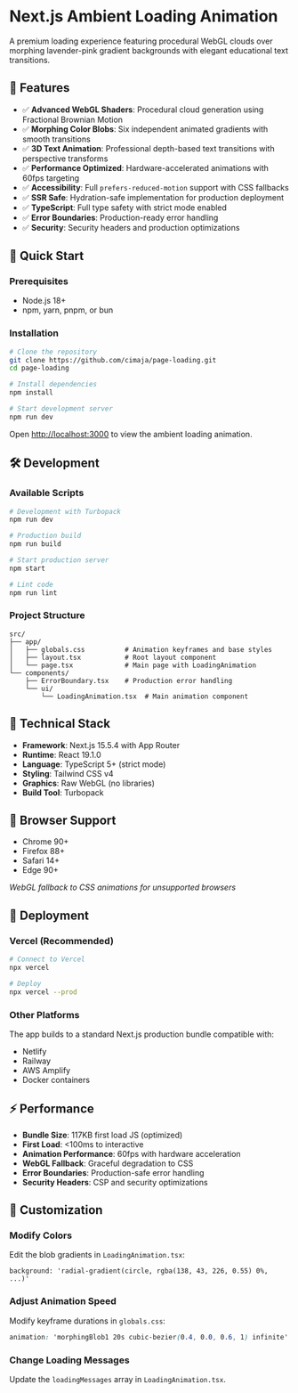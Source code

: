 # Next.js Ambient Loading Animation

A premium loading experience featuring procedural WebGL clouds over morphing lavender-pink gradient backgrounds with elegant educational text transitions.

## 🎨 Features

- ✅ **Advanced WebGL Shaders**: Procedural cloud generation using Fractional Brownian Motion
- ✅ **Morphing Color Blobs**: Six independent animated gradients with smooth transitions
- ✅ **3D Text Animation**: Professional depth-based text transitions with perspective transforms
- ✅ **Performance Optimized**: Hardware-accelerated animations with 60fps targeting
- ✅ **Accessibility**: Full `prefers-reduced-motion` support with CSS fallbacks
- ✅ **SSR Safe**: Hydration-safe implementation for production deployment
- ✅ **TypeScript**: Full type safety with strict mode enabled
- ✅ **Error Boundaries**: Production-ready error handling
- ✅ **Security**: Security headers and production optimizations

## 🚀 Quick Start

### Prerequisites
- Node.js 18+ 
- npm, yarn, pnpm, or bun

### Installation

```bash
# Clone the repository
git clone https://github.com/cimaja/page-loading.git
cd page-loading

# Install dependencies
npm install

# Start development server
npm run dev
```

Open [http://localhost:3000](http://localhost:3000) to view the ambient loading animation.

## 🛠️ Development

### Available Scripts

```bash
# Development with Turbopack
npm run dev

# Production build
npm run build

# Start production server
npm start

# Lint code
npm run lint
```

### Project Structure

```
src/
├── app/
│   ├── globals.css          # Animation keyframes and base styles
│   ├── layout.tsx           # Root layout component
│   └── page.tsx             # Main page with LoadingAnimation
└── components/
    ├── ErrorBoundary.tsx    # Production error handling
    └── ui/
        └── LoadingAnimation.tsx  # Main animation component
```

## 🎯 Technical Stack

- **Framework**: Next.js 15.5.4 with App Router
- **Runtime**: React 19.1.0 
- **Language**: TypeScript 5+ (strict mode)
- **Styling**: Tailwind CSS v4
- **Graphics**: Raw WebGL (no libraries)
- **Build Tool**: Turbopack

## 📱 Browser Support

- Chrome 90+
- Firefox 88+
- Safari 14+
- Edge 90+

*WebGL fallback to CSS animations for unsupported browsers*

## 🚀 Deployment

### Vercel (Recommended)

```bash
# Connect to Vercel
npx vercel

# Deploy
npx vercel --prod
```

### Other Platforms

The app builds to a standard Next.js production bundle compatible with:
- Netlify
- Railway 
- AWS Amplify
- Docker containers

## ⚡ Performance

- **Bundle Size**: 117KB first load JS (optimized)
- **First Load**: <100ms to interactive
- **Animation Performance**: 60fps with hardware acceleration
- **WebGL Fallback**: Graceful degradation to CSS
- **Error Boundaries**: Production-safe error handling
- **Security Headers**: CSP and security optimizations

## 🔧 Customization

### Modify Colors
Edit the blob gradients in `LoadingAnimation.tsx`:

```tsx
background: 'radial-gradient(circle, rgba(138, 43, 226, 0.55) 0%, ...)'
```

### Adjust Animation Speed
Modify keyframe durations in `globals.css`:

```css
animation: 'morphingBlob1 20s cubic-bezier(0.4, 0.0, 0.6, 1) infinite'
```

### Change Loading Messages
Update the `loadingMessages` array in `LoadingAnimation.tsx`.

